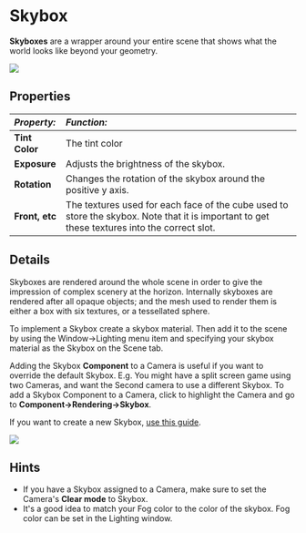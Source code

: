 Skybox
======


__Skyboxes__ are a wrapper around your entire scene that shows what the world looks like beyond your geometry.


![](../uploads/Main/Inspector-Skybox.png) 


Properties
----------



|**_Property:_** |**_Function:_** |
|:---|:---|
|__Tint Color__ |The tint color|
|__Exposure__ |Adjusts the brightness of the skybox.|
|__Rotation__ |Changes the rotation of the skybox around the positive y axis.|
|__Front, etc__ |The textures used for each face of the cube used to store the skybox. Note that it is important to get these textures into the correct slot.|


Details
-------


Skyboxes are rendered around the whole scene in order to give the impression of complex scenery at the horizon. Internally skyboxes are rendered after all opaque objects; and the mesh used to render them is either a box with six textures, or a tessellated sphere.

To implement a Skybox create a skybox material. Then add it to the scene by using the Window->Lighting menu item and specifying your skybox material as the Skybox on the Scene tab.

Adding the Skybox __Component__ to a Camera is useful if you want to override the default Skybox. E.g. You might have a split screen game using two Cameras, and want the Second camera to use a different Skybox. To add a Skybox Component to a Camera, click to highlight the Camera and go to __Component-&gt;Rendering-&gt;Skybox__.

If you want to create a new Skybox, [use this guide](HOWTO-UseSkybox).


![](../uploads/Main/SkyboxWindow.png) 

Hints
-----



* If you have a Skybox assigned to a Camera, make sure to set the Camera's __Clear mode__ to Skybox.
* It's a good idea to match your Fog color to the color of the skybox. Fog color can be set in the Lighting window.
